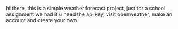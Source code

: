 hi there, this is a simple weather forecast project, just for a school assignment we had
if u need the api key, visit openweather, make an account and create your own
